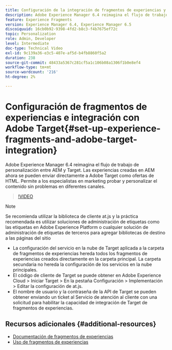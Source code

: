 ```yaml
---
title: Configuración de la integración de fragmentos de experiencias y Adobe Target en AEM
description: Adobe Experience Manager 6.4 reimagina el flujo de trabajo de personalización entre AEM y Target. Las experiencias creadas en AEM ahora se pueden enviar directamente a Adobe Target como ofertas de HTML. Permite a los especialistas en marketing probar y personalizar el contenido sin problemas en diferentes canales.
feature: Experience Fragments
version: Experience Manager 6.4, Experience Manager 6.5
discoiquuid: 16cb0b92-9398-4fd2-b8c3-f4b7675ef72c
topic: Personalization
role: Admin, Developer
level: Intermediate
doc-type: Technical Video
exl-id: 9c139a36-e3c5-407e-af5d-b4fb8860f5a2
duration: 238
source-git-commit: 48433a5367c281cf5a1c106b08a1306f1b0e8ef4
workflow-type: tm+mt
source-wordcount: '216'
ht-degree: 2%

---
```


# Configuración de fragmentos de experiencias e integración con Adobe Target{#set-up-experience-fragments-and-adobe-target-integration}

Adobe Experience Manager 6.4 reimagina el flujo de trabajo de personalización entre AEM y Target. Las experiencias creadas en AEM ahora se pueden enviar directamente a Adobe Target como ofertas de HTML. Permite a los especialistas en marketing probar y personalizar el contenido sin problemas en diferentes canales.

>[!VIDEO](https://video.tv.adobe.com/v/22380?quality=12&learn=on)

>[!NOTE]
>
>Se recomienda utilizar la biblioteca de cliente at.js y la práctica recomendada es utilizar soluciones de administración de etiquetas como las etiquetas en Adobe Experience Platform o cualquier solución de administración de etiquetas de terceros para agregar bibliotecas de destino a las páginas del sitio

* La configuración del servicio en la nube de Target aplicada a la carpeta de fragmentos de experiencias hereda todos los fragmentos de experiencias creados directamente en la carpeta principal. La carpeta secundaria no hereda la configuración de los servicios en la nube principales.
* El código de cliente de Target se puede obtener en Adobe Experience Cloud > Iniciar Target > En la pestaña Configuración > Implementación > Editar la configuración de at.js.
* El nombre de usuario y la contraseña de la API de Target se pueden obtener enviando un ticket al Servicio de atención al cliente con una solicitud para habilitar la capacidad de integración de Target de fragmentos de experiencias.

## Recursos adicionales {#additional-resources}

* [Documentación de fragmentos de experiencias](https://helpx.adobe.com/experience-manager/6-5/sites/authoring/using/experience-fragments.html)
* [Uso de fragmentos de experiencias](/help/sites/experience-fragments/experience-fragments-feature-video-use.md)
